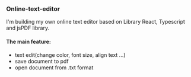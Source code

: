 ### Online-text-editor
I'm building my own online text editor based on Library React, Typescript and jsPDF library.
#### The main feature:
- text edit(change color, font size, align text ...)
- save document to pdf 
- open document from .txt format
